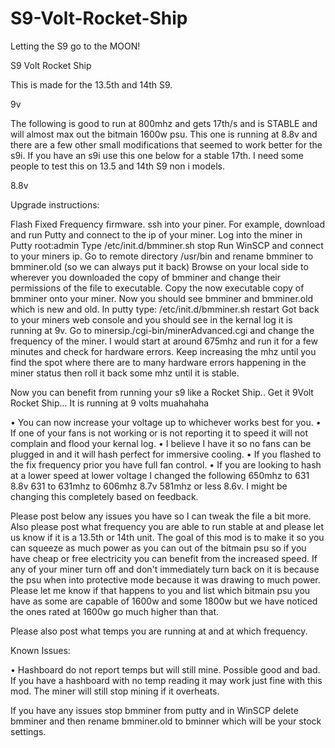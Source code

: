 # S9-Volt-Rocket-Ship
Letting the S9 go to the MOON!

S9 Volt Rocket Ship



This is made for the 13.5th and 14th S9.

9v

The following is good to run at 800mhz and gets 17th/s and is STABLE and will almost max out the bitmain 1600w psu. This one is running at 8.8v and there are a few other small modifications that seemed to work better for the s9i. If you have an s9i use this one below for a stable 17th. I need some people to test this on 13.5 and 14th S9 non i models.

8.8v


Upgrade instructions: 


Flash Fixed Frequency firmware.
ssh into your piner. For example, download and run Putty and connect to the ip of your miner.
Log into the miner in Putty root:admin
Type /etc/init.d/bmminer.sh stop
Run WinSCP and connect to your miners ip.
Go to remote directory /usr/bin and rename bmminer to bmminer.old (so we can always put it back)
Browse on your local side to wherever you downloaded the copy of bmminer and change their permissions of the file to executable.
Copy the now executable copy of bmminer onto your miner.
Now you should see bmminer and bmminer.old which is new and old.
In putty type: /etc/init.d/bmminer.sh restart
Got back to your miners web console and you should see in the kernal log it is running at 9v.
Go to minersip./cgi-bin/minerAdvanced.cgi and change the frequency of the miner. I would start at around 675mhz and run it for a few minutes and check for hardware errors.
Keep increasing the mhz until you find the spot where there are to many hardware errors happening in the miner status then roll it back some mhz until it is stable.


Now you can benefit from running your s9 like a Rocket Ship.. Get it 9Volt Rocket Ship... It is running at 9 volts muahahaha

• You can now increase your voltage up to whichever works best for you.
• If one of your fans is not working or is not reporting it to speed it will not complain and flood your kernal log.
• I believe I have it so no fans can be plugged in and it will hash perfect for immersive cooling.
• If you flashed to the fix frequency prior you have full fan control.
• If you are looking to hash at a lower speed at lower voltage I changed the following 650mhz to 631 8.8v 631 to 631mhz to 606mhz 8.7v 581mhz or less 8.6v. I might be changing this completely based on feedback.




Please post below any issues you have so I can tweak the file a bit more. Also please post what frequency you are able to run stable at and please let us know if it is a 13.5th or 14th unit. The goal of this mod is to make it so you can squeeze as much power as you can out of the bitmain psu so if you have cheap or free electricity you can benefit from the increased speed. If any of your miner turn off and don't immediately turn back on it is because the psu when into protective mode because it was drawing to much power. Please let me know if that happens to you and list which bitmain psu you have as some are capable of 1600w and some 1800w but we have noticed the ones rated at 1600w go much higher than that.

Please also post what temps you are running at and at which frequency.



Known Issues:


• Hashboard do not report temps but will still mine. Possible good and bad. If you have a hashboard with no temp reading it may work just fine with this mod. The miner will still stop mining if it overheats.


If you have any issues stop bmminer from putty and in WinSCP delete bmminer and then rename bmminer.old to bminner which will be your stock settings.


